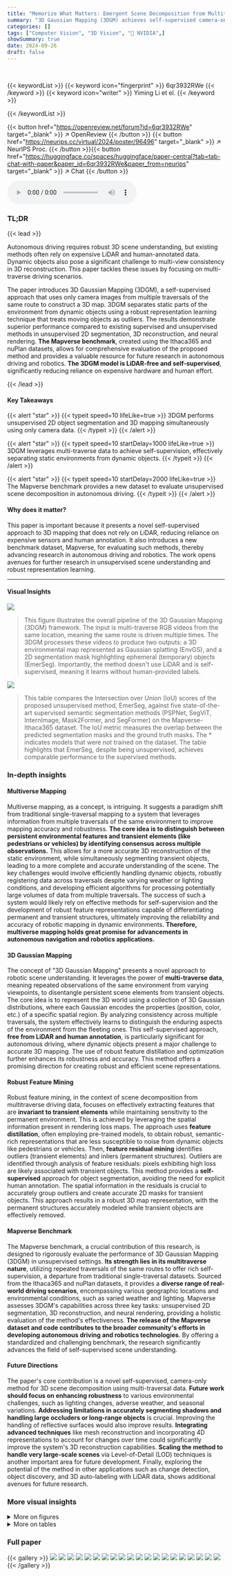 ```yaml
---
title: "Memorize What Matters: Emergent Scene Decomposition from Multitraverse"
summary: "3D Gaussian Mapping (3DGM) achieves self-supervised camera-only 3D scene decomposition by leveraging multi-traverse driving data, memorizing permanent structures while filtering out transient objects."
categories: []
tags: ["Computer Vision", "3D Vision", "🏢 NVIDIA",]
showSummary: true
date: 2024-09-26
draft: false
---
```


<br>

{{< keywordList >}}
{{< keyword icon="fingerprint" >}} 6qr3932RWe {{< /keyword >}}
{{< keyword icon="writer" >}} Yiming Li et el. {{< /keyword >}}
 
{{< /keywordList >}}

{{< button href="https://openreview.net/forum?id=6qr3932RWe" target="_blank" >}}
↗ OpenReview
{{< /button >}}
{{< button href="https://neurips.cc/virtual/2024/poster/96496" target="_blank" >}}
↗ NeurIPS Proc.
{{< /button >}}{{< button href="https://huggingface.co/spaces/huggingface/paper-central?tab=tab-chat-with-paper&paper_id=6qr3932RWe&paper_from=neurips" target="_blank" >}}
↗ Chat
{{< /button >}}



<audio controls>
    <source src="https://ai-paper-reviewer.com/6qr3932RWe/podcast.wav" type="audio/wav">
    Your browser does not support the audio element.
</audio>


### TL;DR


{{< lead >}}

Autonomous driving requires robust 3D scene understanding, but existing methods often rely on expensive LiDAR and human-annotated data.  Dynamic objects also pose a significant challenge to multi-view consistency in 3D reconstruction. This paper tackles these issues by focusing on multi-traverse driving scenarios. 

The paper introduces 3D Gaussian Mapping (3DGM), a self-supervised approach that uses only camera images from multiple traversals of the same route to construct a 3D map. 3DGM separates static parts of the environment from dynamic objects using a robust representation learning technique that treats moving objects as outliers. The results demonstrate superior performance compared to existing supervised and unsupervised methods in unsupervised 2D segmentation, 3D reconstruction, and neural rendering.  **The Mapverse benchmark**, created using the Ithaca365 and nuPlan datasets, allows for comprehensive evaluation of the proposed method and provides a valuable resource for future research in autonomous driving and robotics.  **The 3DGM model is LiDAR-free and self-supervised**, significantly reducing reliance on expensive hardware and human effort.

{{< /lead >}}


#### Key Takeaways

{{< alert "star" >}}
{{< typeit speed=10 lifeLike=true >}} 3DGM performs unsupervised 2D object segmentation and 3D mapping simultaneously using only camera data. {{< /typeit >}}
{{< /alert >}}

{{< alert "star" >}}
{{< typeit speed=10 startDelay=1000 lifeLike=true >}} 3DGM leverages multi-traverse data to achieve self-supervision, effectively separating static environments from dynamic objects. {{< /typeit >}}
{{< /alert >}}

{{< alert "star" >}}
{{< typeit speed=10 startDelay=2000 lifeLike=true >}} The Mapverse benchmark provides a new dataset to evaluate unsupervised scene decomposition in autonomous driving. {{< /typeit >}}
{{< /alert >}}

#### Why does it matter?
This paper is important because it presents a novel self-supervised approach to 3D mapping that does not rely on LiDAR, reducing reliance on expensive sensors and human annotation.  It also introduces a new benchmark dataset, Mapverse, for evaluating such methods, thereby advancing research in autonomous driving and robotics. The work opens avenues for further research in unsupervised scene understanding and robust representation learning.

------
#### Visual Insights



![](https://ai-paper-reviewer.com/6qr3932RWe/figures_1_1.jpg)

> This figure illustrates the overall pipeline of the 3D Gaussian Mapping (3DGM) framework.  The input is multi-traverse RGB videos from the same location, meaning the same route is driven multiple times.  The 3DGM processes these videos to produce two outputs: a 3D environmental map represented as Gaussian splatting (EnvGS), and a 2D segmentation mask highlighting ephemeral (temporary) objects (EmerSeg).  Importantly, the method doesn't use LiDAR and is self-supervised, meaning it learns without human-provided labels.





![](https://ai-paper-reviewer.com/6qr3932RWe/tables_6_1.jpg)

> This table compares the Intersection over Union (IoU) scores of the proposed unsupervised method, EmerSeg, against five state-of-the-art supervised semantic segmentation methods (PSPNet, SegViT, InternImage, Mask2Former, and SegFormer) on the Mapverse-Ithaca365 dataset.  The IoU metric measures the overlap between the predicted segmentation masks and the ground truth masks. The * indicates models that were not trained on the dataset. The table highlights that EmerSeg, despite being unsupervised, achieves comparable performance to the supervised methods.





### In-depth insights


#### Multiverse Mapping
Multiverse mapping, as a concept, is intriguing. It suggests a paradigm shift from traditional single-traversal mapping to a system that leverages information from multiple traversals of the same environment to improve mapping accuracy and robustness.  **The core idea is to distinguish between persistent environmental features and transient elements (like pedestrians or vehicles) by identifying consensus across multiple observations.** This allows for a more accurate 3D reconstruction of the static environment, while simultaneously segmenting transient objects, leading to a more complete and accurate understanding of the scene.  The key challenges would involve efficiently handling dynamic objects, robustly registering data across traversals despite varying weather or lighting conditions, and developing efficient algorithms for processing potentially large volumes of data from multiple traversals. The success of such a system would likely rely on effective methods for self-supervision and the development of robust feature representations capable of differentiating permanent and transient structures, ultimately improving the reliability and accuracy of robotic mapping in dynamic environments.  **Therefore, multiverse mapping holds great promise for advancements in autonomous navigation and robotics applications.**

#### 3D Gaussian Mapping
The concept of "3D Gaussian Mapping" presents a novel approach to robotic scene understanding.  It leverages the power of **multi-traverse data**, meaning repeated observations of the same environment from varying viewpoints, to disentangle persistent scene elements from transient objects.  The core idea is to represent the 3D world using a collection of 3D Gaussian distributions, where each Gaussian encodes the properties (position, color, etc.) of a specific spatial region. By analyzing consistency across multiple traversals, the system effectively learns to distinguish the enduring aspects of the environment from the fleeting ones. This self-supervised approach, **free from LiDAR and human annotation**, is particularly significant for autonomous driving, where dynamic objects present a major challenge to accurate 3D mapping. The use of robust feature distillation and optimization further enhances its robustness and accuracy. This method offers a promising direction for creating robust and efficient scene representations.

#### Robust Feature Mining
Robust feature mining, in the context of scene decomposition from multitraverse driving data, focuses on effectively extracting features that are **invariant to transient elements** while maintaining sensitivity to the permanent environment.  This is achieved by leveraging the spatial information present in rendering loss maps.  The approach uses **feature distillation**, often employing pre-trained models, to obtain robust, semantic-rich representations that are less susceptible to noise from dynamic objects like pedestrians or vehicles. Then, **feature residual mining** identifies outliers (transient elements) and inliers (permanent structures). Outliers are identified through analysis of feature residuals: pixels exhibiting high loss are likely associated with transient objects.  This method provides a **self-supervised** approach for object segmentation, avoiding the need for explicit human annotation. The spatial information in the residuals is crucial to accurately group outliers and create accurate 2D masks for transient objects. This approach results in a robust 3D map representation, with the permanent structures accurately modeled while transient objects are effectively removed.

#### Mapverse Benchmark
The Mapverse benchmark, a crucial contribution of this research, is designed to rigorously evaluate the performance of 3D Gaussian Mapping (3DGM) in unsupervised settings.  **Its strength lies in its multitraverse nature**, utilizing repeated traversals of the same routes to offer rich self-supervision, a departure from traditional single-traversal datasets.  Sourced from the Ithaca365 and nuPlan datasets, it provides a **diverse range of real-world driving scenarios**, encompassing various geographic locations and environmental conditions, such as varied weather and lighting. Mapverse assesses 3DGM's capabilities across three key tasks: unsupervised 2D segmentation, 3D reconstruction, and neural rendering, providing a holistic evaluation of the method's effectiveness. **The release of the Mapverse dataset and code contributes to the broader community's efforts in developing autonomous driving and robotics technologies**.  By offering a standardized and challenging benchmark, the research significantly advances the field of self-supervised scene understanding.

#### Future Directions
The paper's core contribution is a novel self-supervised, camera-only method for 3D scene decomposition using multi-traversal data.  **Future work should focus on enhancing robustness** to various environmental challenges, such as lighting changes, adverse weather, and seasonal variations.  **Addressing limitations in accurately segmenting shadows and handling large occluders or long-range objects** is crucial.  Improving the handling of reflective surfaces would also improve results.  **Integrating advanced techniques** like mesh reconstruction and incorporating 4D representations to account for changes over time could significantly improve the system's 3D reconstruction capabilities.  **Scaling the method to handle very large-scale scenes** via Level-of-Detail (LOD) techniques is another important area for future development. Finally, exploring the potential of the method in other applications such as change detection, object discovery, and 3D auto-labeling with LiDAR data, shows additional avenues for future research.


### More visual insights

<details>
<summary>More on figures
</summary>


![](https://ai-paper-reviewer.com/6qr3932RWe/figures_4_1.jpg)

> This figure illustrates the overall workflow of the 3D Gaussian Mapping (3DGM) method. It starts with multisession data collection from driving trajectories using a monocular camera to capture RGB images.  COLMAP is used to estimate camera poses and initialize 3D Gaussian points representing the environment.  These Gaussians are then used in a splatting-based rasterizer to generate rendered RGB images and robust features.  A loss function compares these to ground truth data, creating a feature loss map.  From the loss map, feature residual mining extracts 2D ephemerality masks which identify transient objects. Finally, these masks are used to refine the 3D environmental Gaussians, leading to an improved environment map and object segmentation.


![](https://ai-paper-reviewer.com/6qr3932RWe/figures_6_1.jpg)

> This figure shows the Intersection over Union (IoU) scores achieved by the proposed EmerSeg method across 20 different locations within Ithaca, NY.  The x-axis represents the location index, and the y-axis represents the IoU score. The graph visually depicts the variability in performance across different locations, highlighting areas where the method performs exceptionally well (high IoU) and areas where performance is less strong (low IoU). This provides a comprehensive assessment of the EmerSeg algorithm's robustness and consistency across various geographic settings within a city.


![](https://ai-paper-reviewer.com/6qr3932RWe/figures_7_1.jpg)

> This figure shows sample images from the Mapverse-nuPlan dataset, specifically locations 11 through 20.  Each row represents a different location, and each column shows the same location captured at different times (different traversals).  The images show diverse urban scenes in Las Vegas, illustrating the variation in appearance and traffic conditions over multiple traversals.


![](https://ai-paper-reviewer.com/6qr3932RWe/figures_8_1.jpg)

> This figure presents a qualitative and quantitative comparison of the 3D geometry reconstruction results obtained using the proposed method (EnvGS) and a baseline method (DepthAnything). The left panel (a) shows depth visualizations for 20 locations in the Mapverse-Ithaca365 dataset, demonstrating EnvGS's ability to generate accurate and smooth depth maps. The right panel (b) presents a quantitative comparison in the form of a bar chart, showing the Chamfer Distance (CD) between the reconstructed depth and the ground truth LIDAR depth for each location.  The chart reveals that EnvGS significantly outperforms DepthAnything in terms of accuracy across all locations, with lower CD values indicating higher precision.


![](https://ai-paper-reviewer.com/6qr3932RWe/figures_9_1.jpg)

> This figure shows a qualitative comparison of environment rendering results between different methods. The top row displays original RGB images, followed by results from 3DGS, 3DGS+SegFormer, and EnvGS (the proposed method). The results demonstrate that EnvGS outperforms other methods in handling transient objects and removing object shadows, maintaining robust performance even without a pretrained model.


![](https://ai-paper-reviewer.com/6qr3932RWe/figures_18_1.jpg)

> This figure visualizes sample data from the Mapverse-Ithaca365 dataset, showcasing various environments and conditions across multiple traversals of ten different locations in Ithaca, NY.  Each row shows images from the same location at different times, highlighting the consistent background elements and the changes in transient objects like vehicles and pedestrians.


![](https://ai-paper-reviewer.com/6qr3932RWe/figures_19_1.jpg)

> This figure shows example images from the Mapverse-Ithaca365 dataset.  Each row displays images from the same location taken during different traversals, showcasing how the scene changes over time.  The dataset includes diverse environments, ranging from residential areas to highways, with varying weather and traffic conditions.


![](https://ai-paper-reviewer.com/6qr3932RWe/figures_20_1.jpg)

> This figure shows sample images from the Mapverse-nuPlan dataset, specifically locations 1 through 10.  Each row represents a single location, with 5 different traversals shown across the columns. The images depict diverse Las Vegas environments, highlighting the variability in cityscapes across multiple driving conditions.  This showcases the dataset's complexity and variety.


![](https://ai-paper-reviewer.com/6qr3932RWe/figures_21_1.jpg)

> This figure shows example images from the Mapverse-nuPlan dataset, focusing on locations 1-10. Each row displays images of the same location taken during multiple traversals of the area, demonstrating how the visual appearance of a location can vary across different traversals due to changing traffic, weather, and lighting. The variety of scenes reflects different areas within Las Vegas.


![](https://ai-paper-reviewer.com/6qr3932RWe/figures_22_1.jpg)

> This figure presents qualitative results of the 2D ephemeral object segmentation.  It shows the original RGB images and the corresponding object masks generated by the proposed method. The masks highlight objects like cars, buses, and pedestrians that are considered transient or ephemeral.  Red rectangles point out some cases where the segmentation was not successful. The figure demonstrates the method's robustness to different lighting and weather conditions. 


![](https://ai-paper-reviewer.com/6qr3932RWe/figures_23_1.jpg)

> This figure compares the results of the proposed method with five supervised and two unsupervised segmentation methods. The proposed method shows better performance in terms of mask integrity and detail, especially in complex scenes, compared to the other unsupervised methods.  It performs similarly to some of the supervised methods, but the supervised methods also show some errors such as incorrect segmentations.


![](https://ai-paper-reviewer.com/6qr3932RWe/figures_24_1.jpg)

> This figure shows the Intersection over Union (IoU) performance of the model over different training iterations for two feature resolutions: 110x180 and 140x210.  The graph illustrates that higher resolution (110x180) converges faster and achieves higher IoU. The visualization shows ephemerality masks and feature residuals at various iterations.  It demonstrates that more training iterations lead to better segmentation accuracy, but the improvement diminishes after around 4000 iterations.


![](https://ai-paper-reviewer.com/6qr3932RWe/figures_25_1.jpg)

> This figure demonstrates the impact of the number of traversals on the performance of the Emergent Ephemeral Segmentation (EmerSeg) method.  Each row shows a different scene from the dataset. The first column displays the original RGB image from that scene. The remaining columns show the segmentation results generated by EmerSeg using 1, 2, 3, 7, and 10 traversals of that scene, respectively. The visualization highlights how increasing the number of traversals improves the accuracy and completeness of the segmentation by providing more information for the model to identify and segment transient objects.


![](https://ai-paper-reviewer.com/6qr3932RWe/figures_26_1.jpg)

> This figure shows an ablation study on the impact of feature dimension on the quality of 2D ephemerality segmentation.  It presents RGB images alongside their corresponding ephemerality masks and feature residuals, at four different feature dimensions (4, 8, 16, and 64). The results demonstrate that higher-dimensional features lead to more accurate and detailed object masks, because higher dimensions offer a more discriminative and comprehensive feature representation.


![](https://ai-paper-reviewer.com/6qr3932RWe/figures_27_1.jpg)

> This figure shows an ablation study on the effect of different spatial resolutions on the quality of ephemerality masks and feature residuals generated by the model.  As the resolution increases from 25x40 to 110x180, the accuracy and detail of the masks and residuals improve significantly. This demonstrates that higher resolutions provide better feature representation, leading to more accurate object segmentation.


![](https://ai-paper-reviewer.com/6qr3932RWe/figures_28_1.jpg)

> This figure compares the performance of different versions of the DINO model in generating ephemerality masks and feature residuals.  It shows that denoising significantly improves the quality of the feature residuals, leading to more accurate masks, while adding a registration module to DINOv2 provides no additional benefit.


![](https://ai-paper-reviewer.com/6qr3932RWe/figures_29_1.jpg)

> This figure compares the 3D point clouds generated using Structure from Motion (SfM) and Gaussian Points after optimization. The left side shows the initial points obtained from SfM, which are scattered and less organized. The right side shows the refined Gaussian points after optimization, resulting in more coherent and precise representation of the scene. This highlights the optimization process in improving the accuracy and clarity of 3D reconstruction.


![](https://ai-paper-reviewer.com/6qr3932RWe/figures_30_1.jpg)

> This figure shows examples of the Mapverse-nuPlan dataset, focusing on locations 1-10 in Las Vegas. Each row displays images of the same location from different traversals, illustrating the variation in appearance across time and highlighting the diversity of urban environments in the dataset.  The images show various settings, including city streets with iconic buildings, palm trees, billboards, and varied traffic conditions.


![](https://ai-paper-reviewer.com/6qr3932RWe/figures_31_1.jpg)

> This figure presents a qualitative comparison of environment rendering results using three different methods: 3DGS, 3DGS+SegFormer, and EnvGS (the proposed method). For each method, the figure shows several rendered images alongside the original image.  The red circles highlight areas where transient objects are present in the original images, and the comparison helps to visually assess the effectiveness of each method in removing transient objects and rendering a clean environment map.


![](https://ai-paper-reviewer.com/6qr3932RWe/figures_32_1.jpg)

> This figure shows example images from the Mapverse-nuPlan dataset, specifically locations 1 through 10. Each row displays images of the same location captured during five different traversals (out of many), highlighting the variation in environmental conditions, such as time of day and traffic volume. The overall goal is to showcase the diversity and complexity of the urban environment captured by this dataset.


![](https://ai-paper-reviewer.com/6qr3932RWe/figures_33_1.jpg)

> This figure compares the results of the proposed EmerSeg method against other supervised and unsupervised semantic segmentation methods. The comparison highlights EmerSeg's ability to maintain superior integrity and detail in complex scenarios.  While EmerSeg performs similarly to some supervised methods, it significantly outperforms unsupervised methods. Supervised methods show some advantages in identifying fine-grained objects but can also suffer from incorrect segmentations and noise.


![](https://ai-paper-reviewer.com/6qr3932RWe/figures_34_1.jpg)

> This figure shows qualitative results of the proposed method's ability to segment ephemeral objects in images.  It displays several example images alongside their corresponding segmentation masks generated by the algorithm.  The results show the method is effective in various lighting and weather conditions and across diverse object categories, but some failure cases, particularly with shadows, are also highlighted.


![](https://ai-paper-reviewer.com/6qr3932RWe/figures_35_1.jpg)

> This figure shows a qualitative comparison of the proposed EmerSeg method for unsupervised 2D ephemeral object segmentation.  It presents multiple traversals of a single location from the Mapverse-nuPlan dataset. Each row shows a sequence of images from the same location, captured at different times (traversals). The columns depict the original RGB images, the resulting 2D ephemeral object masks generated by EmerSeg, and the normalized feature residual maps. The feature residuals are visualized using a jet colormap, where brighter colors indicate higher feature residuals, likely corresponding to transient objects.


![](https://ai-paper-reviewer.com/6qr3932RWe/figures_36_1.jpg)

> This figure shows the qualitative results of the proposed Emergent Scene Decomposition method (EmerSeg) on location 1 of the Mapverse-nuPlan dataset.  It visually compares the original RGB images from multiple traversals with the corresponding 2D ephemeral object masks generated by EmerSeg and the normalized feature residual maps. The jet color map is used to visualize the feature residuals, where higher intensity indicates higher residual values representing transient objects.


![](https://ai-paper-reviewer.com/6qr3932RWe/figures_37_1.jpg)

> This figure visualizes a subset of the Mapverse-nuPlan dataset, showing images from 10 different locations in Las Vegas, each captured across multiple traversals under diverse conditions (lighting, time of day, traffic, etc.). Each row displays images of a single location across several traversals, illustrating the variability and complexity of the urban landscape.


![](https://ai-paper-reviewer.com/6qr3932RWe/figures_38_1.jpg)

> This figure shows the results of the proposed Emergent Scene Decomposition from Multitraverse (3DGM) method on a specific location (location 1) in the Mapverse-nuPlan dataset.  The images demonstrate the method's ability to segment ephemeral objects from a series of images taken at different times across multiple traversals of the same location.  The three columns illustrate the input RGB images, the resulting 2D ephemeral object masks, and a visualization of the normalized feature residuals used to help isolate those objects. The jet color map helps to visually represent the residuals, where higher values (warmer colors) indicate a higher likelihood of transient objects.


![](https://ai-paper-reviewer.com/6qr3932RWe/figures_39_1.jpg)

> This figure shows sample images from the Mapverse-nuPlan dataset, specifically locations 11-20.  Each row displays images from the same location across multiple drives, illustrating the dynamic nature of the urban environment due to changing traffic, lighting, and time of day. The variety of locations (city streets, intersections, etc.) and conditions is showcased.


![](https://ai-paper-reviewer.com/6qr3932RWe/figures_40_1.jpg)

> This figure showcases qualitative results of environment rendering using three different methods: 3DGS, 3DGS+SegFormer, and EnvGS (the proposed method). The results demonstrate that the proposed EnvGS method is robust against transient objects and effectively removes object shadows, while outperforming other methods in some cases.  Each row shows an original image alongside its renderings from the three methods, highlighting the effectiveness of EnvGS in producing high-quality renderings that accurately reflect the environment without being affected by transient objects and their shadows.


![](https://ai-paper-reviewer.com/6qr3932RWe/figures_41_1.jpg)

> This figure showcases qualitative results of the proposed method's ability to segment ephemeral objects (e.g., cars, buses, pedestrians) from multi-traverse RGB video sequences.  The images demonstrate the method's robustness across different lighting and weather conditions. Red rectangles highlight instances where the method failed to accurately segment the objects.


![](https://ai-paper-reviewer.com/6qr3932RWe/figures_42_1.jpg)

> This figure shows qualitative results of the 2D ephemeral object segmentation method (EmerSeg).  It presents several examples of RGB images from the Mapverse-Ithaca365 dataset alongside their corresponding segmentation masks. The masks highlight objects identified as ephemeral, primarily vehicles and pedestrians. Red rectangles highlight cases where the method struggled to accurately segment objects, while the successful segmentations are shown without special marking. The caption highlights the method's robustness across various conditions, but also acknowledges some failure cases.


![](https://ai-paper-reviewer.com/6qr3932RWe/figures_42_2.jpg)

> This figure showcases qualitative results of the proposed method's object mask generation.  The results show the method is fairly robust across varying lighting and weather conditions, correctly identifying various object types like cars, buses, and pedestrians. However, red rectangles highlight cases where the method failed, indicating areas for improvement.


![](https://ai-paper-reviewer.com/6qr3932RWe/figures_42_3.jpg)

> This figure shows failure cases of shadow segmentation in the proposed method. Each row represents a different scene. The left column shows the original RGB images; the middle column displays the segmentation output of the proposed method; the right column highlights the areas where shadow removal failed, indicated by red circles. While there are some successful cases marked by green circles, the method lacks consistency across different scenes.


</details>




<details>
<summary>More on tables
</summary>


![](https://ai-paper-reviewer.com/6qr3932RWe/tables_7_1.jpg)
> This table presents the ablation study results for EmerSeg on the Mapverse-Ithaca365 dataset. It shows the impact of different hyperparameters, including the number of traversals, feature dimension, feature resolution, and feature backbone, on the IoU (Intersection over Union) score, which is a measure of the accuracy of the segmentation.  The table is structured to systematically vary each of these hyperparameters while holding others constant, enabling analysis of their individual contributions to the overall performance of EmerSeg. The runtime column indicates the time taken for training with each configuration.  The results reveal the optimal settings for achieving high-performance segmentation using EmerSeg.

![](https://ai-paper-reviewer.com/6qr3932RWe/tables_9_1.jpg)
> This table compares the Intersection over Union (IoU) scores of the proposed unsupervised method, EmerSeg, against five state-of-the-art supervised semantic segmentation methods (PSPNet, SegViT, InternImage, Mask2Former, and SegFormer) on the Mapverse-Ithaca365 dataset.  The IoU metric measures the overlap between the predicted segmentation masks and ground truth masks. The table demonstrates EmerSeg's performance in comparison to these supervised models which were pretrained on other datasets and further fine-tuned on Mapverse-Ithaca365, highlighting the effectiveness of the unsupervised approach. The asterisk (*) indicates models that were not trained on the Mapverse-Ithaca365 dataset.

![](https://ai-paper-reviewer.com/6qr3932RWe/tables_17_1.jpg)
> This table compares the Intersection over Union (IoU) scores achieved by the proposed unsupervised method (EmerSeg) against five state-of-the-art supervised semantic segmentation methods on the Mapverse-Ithaca365 dataset.  It highlights the performance of EmerSeg, even without supervised training, compared to methods that require extensive human annotation for training. The asterisk (*) indicates methods not trained specifically on the dataset.

![](https://ai-paper-reviewer.com/6qr3932RWe/tables_40_1.jpg)
> This table compares the Intersection over Union (IoU) scores achieved by the proposed unsupervised EmerSeg method against five state-of-the-art supervised semantic segmentation methods (PSPNet, SegViT, InternImage, Mask2Former, and SegFormer) on the Mapverse-Ithaca365 dataset.  The IoU metric quantifies the overlap between the predicted segmentation masks and the ground truth masks.  The table highlights EmerSeg's performance relative to supervised methods, demonstrating its capability to achieve competitive results without human annotations during training.  The '*' indicates models not trained on the specific dataset used for evaluation.

</details>




### Full paper

{{< gallery >}}
<img src="https://ai-paper-reviewer.com/6qr3932RWe/1.png" class="grid-w50 md:grid-w33 xl:grid-w25" />
<img src="https://ai-paper-reviewer.com/6qr3932RWe/2.png" class="grid-w50 md:grid-w33 xl:grid-w25" />
<img src="https://ai-paper-reviewer.com/6qr3932RWe/3.png" class="grid-w50 md:grid-w33 xl:grid-w25" />
<img src="https://ai-paper-reviewer.com/6qr3932RWe/4.png" class="grid-w50 md:grid-w33 xl:grid-w25" />
<img src="https://ai-paper-reviewer.com/6qr3932RWe/5.png" class="grid-w50 md:grid-w33 xl:grid-w25" />
<img src="https://ai-paper-reviewer.com/6qr3932RWe/6.png" class="grid-w50 md:grid-w33 xl:grid-w25" />
<img src="https://ai-paper-reviewer.com/6qr3932RWe/7.png" class="grid-w50 md:grid-w33 xl:grid-w25" />
<img src="https://ai-paper-reviewer.com/6qr3932RWe/8.png" class="grid-w50 md:grid-w33 xl:grid-w25" />
<img src="https://ai-paper-reviewer.com/6qr3932RWe/9.png" class="grid-w50 md:grid-w33 xl:grid-w25" />
<img src="https://ai-paper-reviewer.com/6qr3932RWe/10.png" class="grid-w50 md:grid-w33 xl:grid-w25" />
<img src="https://ai-paper-reviewer.com/6qr3932RWe/11.png" class="grid-w50 md:grid-w33 xl:grid-w25" />
<img src="https://ai-paper-reviewer.com/6qr3932RWe/12.png" class="grid-w50 md:grid-w33 xl:grid-w25" />
<img src="https://ai-paper-reviewer.com/6qr3932RWe/13.png" class="grid-w50 md:grid-w33 xl:grid-w25" />
<img src="https://ai-paper-reviewer.com/6qr3932RWe/14.png" class="grid-w50 md:grid-w33 xl:grid-w25" />
<img src="https://ai-paper-reviewer.com/6qr3932RWe/15.png" class="grid-w50 md:grid-w33 xl:grid-w25" />
<img src="https://ai-paper-reviewer.com/6qr3932RWe/16.png" class="grid-w50 md:grid-w33 xl:grid-w25" />
<img src="https://ai-paper-reviewer.com/6qr3932RWe/17.png" class="grid-w50 md:grid-w33 xl:grid-w25" />
<img src="https://ai-paper-reviewer.com/6qr3932RWe/18.png" class="grid-w50 md:grid-w33 xl:grid-w25" />
<img src="https://ai-paper-reviewer.com/6qr3932RWe/19.png" class="grid-w50 md:grid-w33 xl:grid-w25" />
<img src="https://ai-paper-reviewer.com/6qr3932RWe/20.png" class="grid-w50 md:grid-w33 xl:grid-w25" />
{{< /gallery >}}